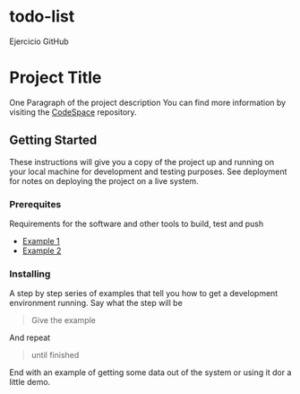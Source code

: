 # todo-list
Ejercicio GitHub

# Project Title
One Paragraph of the project description
You can find more information by visiting the [CodeSpace](https://codespaceacademy.com/) repository.

## Getting Started
These instructions will give you a copy of the project up
and running on your local machine for development and testing purposes.
See deployment for notes on deploying the project on a live system.

### Prerequites
Requirements for the software and other tools to build, test and push
- [Example 1](https://www.example.com)
- [Example 2](https://www.example.com)

### Installing 
A step by step series of examples that tell you how to get a development environment running.
Say what the step will be
> Give the example

And repeat
> until finished

End with an example of getting some data out of the system or using it dor a little demo.
